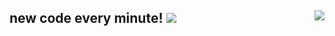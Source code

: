 ### 
<h2>new code every minute! <img align='right' src="https://media.giphy.com/media/VbnUQpnihPSIgIXuZv/giphy.gif">
<img src="https://github-readme-stats.vercel.app/api?username=rohanopensource&&show_icons=true&title_color=ffffff&icon_color=bb2acf&text_color=daf7dc&bg_color=151515">
